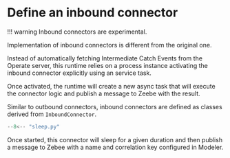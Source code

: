 # Define an inbound connector

!!! warning
	Inbound connectors are experimental. 

Implementation of inbound connectors is different from the original one.

Instead of automatically fetching Intermediate Catch
Events from the Operate server, this runtime relies on a process
instance activating the inbound connector explicitly using an service task.

Once activated, the runtime will create a new async task that will execute the connector logic and publish a message to Zeebe with the result.

Similar to outbound connectors, inbound connectors are defined as classes derived from `InboundConnector`.

```py linenums="1" title="example/sleep.py"
--8<-- "sleep.py"
```

Once started, this connector will sleep for a given duration and then publish a message to Zebee with a name and correlation key configured in Modeler.

